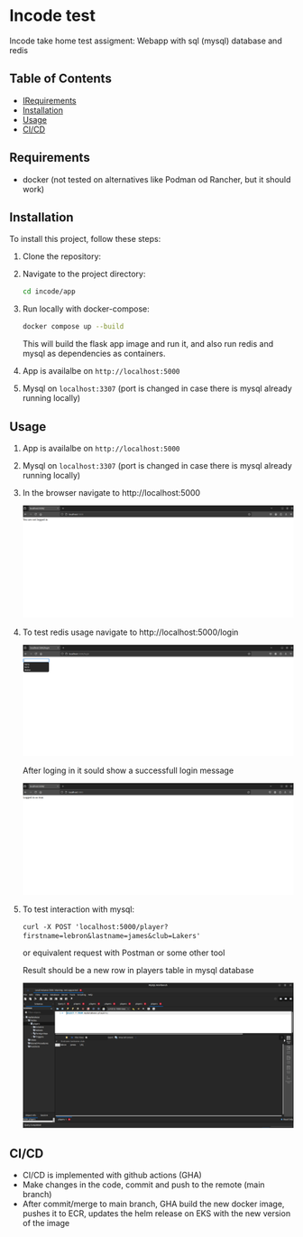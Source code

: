 # Incode test

Incode take home test assigment: Webapp with sql (mysql) database and redis

## Table of Contents

- [IRequirements](#Requirements)
- [Installation](#installation)
- [Usage](#usage)
- [CI/CD](#CI/CD)

## Requirements

- docker (not tested on alternatives like Podman od Rancher, but it should work)

## Installation

To install this project, follow these steps:

1. Clone the repository:

2. Navigate to the project directory:
    ```sh
    cd incode/app
    ```

3. Run locally with docker-compose:
    ```sh
    docker compose up --build
    ```
   This will build the flask app image and run it, and also run redis and mysql as dependencies as containers.


1. App is availalbe on `http://localhost:5000`
2. Mysql on `localhost:3307` (port is changed in case there is mysql already running locally)

## Usage

1. App is availalbe on `http://localhost:5000`
2. Mysql on `localhost:3307` (port is changed in case there is mysql already running locally)
3. In the browser navigate to http://localhost:5000

   ![Local Image](./images/homepage.png)

4. To test redis usage navigate to http://localhost:5000/login

   ![Local Image](./images/login.png)
   
   
   After loging in it sould show a successfull login message

   ![Local Image](./images/loggedin.png)

5. To test interaction with mysql:

    ```
    curl -X POST 'localhost:5000/player?firstname=lebron&lastname=james&club=Lakers'
    ```
    or equivalent request with Postman or some other tool   

    
    Result should be a new row in players table in mysql database

    ![Local Image](./images/mysql.png)


## CI/CD

- CI/CD is implemented with github actions (GHA)
- Make changes in the code, commit and push to the remote (main branch)
- After commit/merge to main branch, GHA build the new docker image, pushes it to ECR, updates the helm release on EKS with the new version of the image